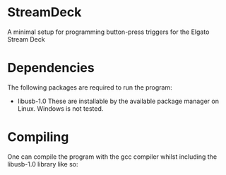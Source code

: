 # StreamDeck
A minimal setup for programming button-press triggers for the Elgato Stream Deck

# Dependencies
The following packages are required to run the program:
* libusb-1.0
These are installable by the available package manager on Linux. Windows is not tested.

# Compiling
One can compile the program with the gcc compiler whilst including the libusb-1.0 library like so:
